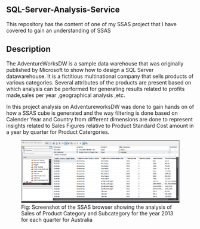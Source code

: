 ## SQL-Server-Analysis-Service
This repository has the content of one of my SSAS project that I have covered to gain an understanding of SSAS
## Description
The AdventureWorksDW is a sample data warehouse that was originally published by Microsoft to show how to design a SQL Server datawarehouse. It is a fictitious multinational company that sells products of various categories. Several attributes of the products are present based on which analysis can be performed for generating results related to profits made,sales per year ,geographical analysis ,etc. 

In this project analysis on AdventureworksDW was done to gain hands on of how a SSAS cube is generated and the way filtering is done based on Calender Year and Country from different dimensions are done to represent insights related to Sales Figures relative to Product Standard Cost amount in a year by quarter for Product Catergories.

<figure>
<img src="Image/SSAS outcome.PNG">
<figcaption>Fig: Screenshot of the SSAS browser showing the analysis of Sales of Product Category and Subcategory for the year 2013 for each quarter for Australia</figcaption>
</figure>

